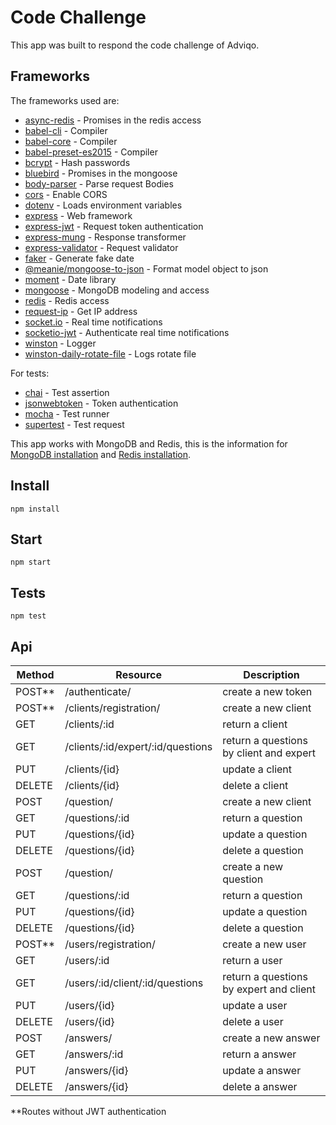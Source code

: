 # Code Challenge

This app was built to respond the code challenge of Adviqo.

## Frameworks

The frameworks used are:

* [async-redis](https://github.com/moaxaca/async-redis) - Promises in the redis access
* [babel-cli](https://www.npmjs.com/package/babel-cli) - Compiler
* [babel-core](https://github.com/babel/babel/tree/master/packages/babel-core) - Compiler
* [babel-preset-es2015](https://www.npmjs.com/package/babel-preset-es2015) - Compiler
* [bcrypt](https://github.com/kelektiv/node.bcrypt.js) - Hash passwords
* [bluebird](https://github.com/petkaantonov/bluebird) - Promises in the mongoose
* [body-parser](https://github.com/expressjs/body-parser) - Parse request Bodies
* [cors](https://github.com/expressjs/cors) - Enable CORS
* [dotenv](https://github.com/motdotla/dotenv) - Loads environment variables
* [express](https://github.com/expressjs/express) - Web framework
* [express-jwt](https://github.com/auth0/express-jwt) - Request token authentication
* [express-mung](https://github.com/richardschneider/express-mung) - Response transformer
* [express-validator](https://github.com/express-validator/express-validator) - Request validator 
* [faker](https://github.com/Marak/Faker.js) - Generate fake date
* [@meanie/mongoose-to-json](https://github.com/meanie/mongoose-to-json) - Format model object to json
* [moment](https://www.npmjs.com/package/momentl) - Date library
* [mongoose](https://github.com/Automattic/mongoose) - MongoDB modeling and access
* [redis](https://github.com/NodeRedis/node_redis) - Redis access
* [request-ip](https://www.npmjs.com/package/request-ip) - Get IP address
* [socket.io](https://github.com/socketio/socket.io) - Real time notifications
* [socketio-jwt](https://github.com/auth0-community/socketio-jwt) - Authenticate real time notifications
* [winston](https://github.com/winstonjs/winston) - Logger
* [winston-daily-rotate-file](https://github.com/winstonjs/winston-daily-rotate-file) - Logs rotate file

For tests:

* [chai](https://github.com/chaijs/chai) - Test assertion
* [jsonwebtoken](https://github.com/auth0/node-jsonwebtoken) - Token authentication
* [mocha](https://github.com/mochajs/mocha) - Test runner
* [supertest](https://github.com/visionmedia/supertest) - Test request

This app works with MongoDB and Redis, this is the information for [MongoDB installation](https://docs.mongodb.com/manual/installation/) and [Redis installation](https://redis.io/topics/quickstart).

## Install

```
npm install
```

## Start

```
npm start
```

## Tests

```
npm test
```

## Api

| Method | Resource 		                 | Description                             |
|--------|-----------------------------------|-----------------------------------------|
| POST** | /authenticate/                    | create a new token 	                   | 
| POST** | /clients/registration/            | create a new client	                   | 
| GET	 | /clients/:id                      | return a client  	                   |
| GET	 | /clients/:id/expert/:id/questions | return a questions by client and expert |
| PUT	 | /clients/{id}                     | update a client      	               |
| DELETE | /clients/{id}                     | delete a client      	               |
| POST	 | /question/	                     | create a new client	                   | 
| GET	 | /questions/:id  	                 | return a question  	                   |
| PUT	 | /questions/{id}                   | update a question      	               |
| DELETE | /questions/{id}                   | delete a question      	               |
| POST	 | /question/	                     | create a new question                   | 
| GET	 | /questions/:id  	                 | return a question  	                   |
| PUT	 | /questions/{id}                   | update a question                       |
| DELETE | /questions/{id}                   | delete a question      	               |
| POST** | /users/registration/              | create a new user                       | 
| GET	 | /users/:id  	                     | return a user  	                       |
| GET	 | /users/:id/client/:id/questions   | return a questions by expert and client |
| PUT	 | /users/{id}                       | update a user        	               |
| DELETE | /users/{id}                       | delete a user      	                   |
| POST	 | /answers/	                     | create a new answer                     | 
| GET	 | /answers/:id  	                 | return a answer 	                       |
| PUT	 | /answers/{id}                     | update a answer     	                   |
| DELETE | /answers/{id}                     | delete a answer      	               |

**Routes without JWT authentication 